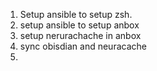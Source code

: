 1. Setup ansible to setup zsh.
2. setup ansible to setup anbox
3. setup nerurachache in anbox
4. sync obisdian and neuracache
5. 